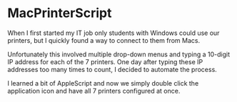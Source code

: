 # MacPrinterScript

When I first started my IT job only students with Windows could use our printers, but I quickly found a way to connect to them from Macs. 

Unfortunately this involved multiple drop-down menus and typing a 10-digit IP address for each of the 7 printers. 
One day after typing these IP addresses too many times to count, I decided to automate the process.

I learned a bit of AppleScript and now we simply double click the application icon and have all 7 printers configured at once. 
